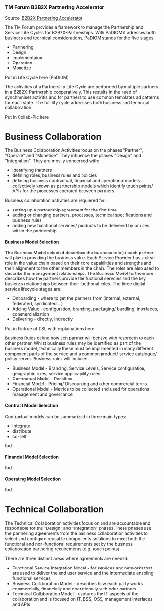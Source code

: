 ### TM Forum B2B2X Partnering Accelerator

Source: [B2B2X Partnering Accelerator](http://www.tmforum.org/B2B2XPartneringAccelerator/15673/home.html)

The TM Forum provides a framework to manage the Partnership and Service Life Cycles for B2B2X-Partnerships. With PaDIOM it adresses both business and technical considerations. PaDIOM stands for the five stages
* Partnering
* Design
* Implementaion
* Operation
* Monetize

Put in Life Cycle here (PaDIOM)

The activities of a Partnership Life Cycle are performed by multiple partners in a  B2B2X-Partnership cooperatively. This restults in the need of synchroniset activitis and for partners to use common templates ad patterns for each state.
The full lify cycle addresses both business and technical collaboration.

Put in Collab-Pic here

# Business Collaboration

The Business Collaboration Activities focus on the phases "Partner", "Operate" and "Monetise". They influence the phases "Design" and "Integration". They are mostly concerned with:
* identifying Partners
* defining roles, business rules and policies
* defining business contractual, financial and operational models collectively known as partnership models which identify touch points/ APIs for the processes operated between partners.

Business collaboration activities are requiered for:
* setting up a partnership agreement for the first time
* adding or changing partners, processes, technical specifications and business rules
* adding new functional services/ products to be delivered by or uses within the partnership
 
#### Business Model Selection
The Business Model selected describes the business role(s) each partner will play in providing the business value. Each Service Provider has a clear role in the value chain based on their core capabilities and strengths and their alignment to the other members in the chain. The roles are also used to describe the management relationships. The Business Model furthermore describes how the partners provide the fuctional servcies and the key busienss relationships between their fucthonal roles.
The three digital service lifecycle stages are:
* Onboarding - where to get the partners from (internal, external, federated, syndicated ...)
* Adding Value - configuration, branding, packaging/ bundling, interfaces, commercialization
* Delivering - directly, indirectly

Put in Pictrue of DSL with explainations here

Business Rules define how ech partner will behave with resprecth to each other partner.
Whilst business rules may be identified as part of the business model, technically these must be implemented in many different component parts of the service and a common product/ service catalogue/ policy server.
Business rules will include:
* Business Model - Branding, Service Levels, Service configuration, geographic rules, service applicapility rules
* Contractual Model - Penalties
* Financial Model - Pricing/ Discounting and other commercial terms
* Operational Model - Metrics to be collected and used for operations management and governance

#### Contract Model Selection

Contractual models can be summarized in three main types:
* integrate
* distribute
* co-sell



tbd

#### Financial Model Selection

tbd

#### Operating Model Selection

tbd

# Technical Collaboration

The Technical Collaboration activities focus on and are accountable and responsible for the "Design" and "Integration" phases.These phases use the partnering agreements from the business collaboration activities to select and configure reusable components solutions to meet both the functional and non-functional requirements set by the business collaboration partnering requirements (e.g. touch points).

There are three distinct areas where agreements are needed:
* Functional Service Integration Model - for services and networks that are used to deliver the end user service and the intermediate enabling functional services
* Business Collaboration Model - describes how each party works commercially, financially and operationally with oder partners
* Technical Collaboration Model - captures the IT aspects of the collaboration and is focused on IT, BSS, OSS, management interfaces and APIs


